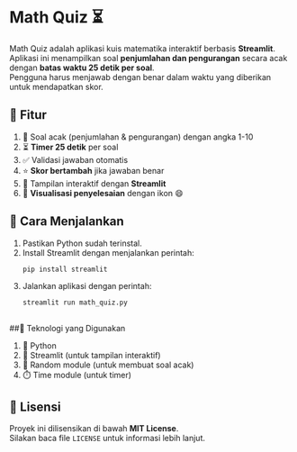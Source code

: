 # Math Quiz ⏳

Math Quiz adalah aplikasi kuis matematika interaktif berbasis **Streamlit**.  
Aplikasi ini menampilkan soal **penjumlahan dan pengurangan** secara acak dengan **batas waktu 25 detik per soal**.  
Pengguna harus menjawab dengan benar dalam waktu yang diberikan untuk mendapatkan skor.

## 🚀 Fitur
1. 🔢 Soal acak (penjumlahan & pengurangan) dengan angka 1-10  
2. ⏳ **Timer 25 detik** per soal  
3. ✅ Validasi jawaban otomatis  
4. ⭐ **Skor bertambah** jika jawaban benar  
5. 🎨 Tampilan interaktif dengan **Streamlit**  
6. 📖 **Visualisasi penyelesaian** dengan ikon 😄  

## 🔧 Cara Menjalankan
1. Pastikan Python sudah terinstal.  
2. Install Streamlit dengan menjalankan perintah:  
   ```bash
   pip install streamlit
3. Jalankan aplikasi dengan perintah:
   ```bash
   streamlit run math_quiz.py
  
##📌 Teknologi yang Digunakan
1. 🐍 Python
2. 🎨 Streamlit (untuk tampilan interaktif)
3. 🎲 Random module (untuk membuat soal acak)
4. ⏱️ Time module (untuk timer)

## 📄 Lisensi
Proyek ini dilisensikan di bawah **MIT License**.  
Silakan baca file `LICENSE` untuk informasi lebih lanjut.
